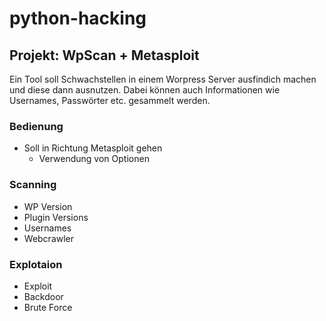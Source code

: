 # python-hacking

## Projekt: WpScan + Metasploit
Ein Tool soll Schwachstellen in einem Worpress Server ausfindich machen und diese dann ausnutzen.
Dabei können auch Informationen wie Usernames, Passwörter etc. gesammelt werden. 

### Bedienung 
- Soll in Richtung Metasploit gehen
  - Verwendung von Optionen

### Scanning
- WP Version
- Plugin Versions
- Usernames
- Webcrawler

### Explotaion
- Exploit
- Backdoor
- Brute Force








